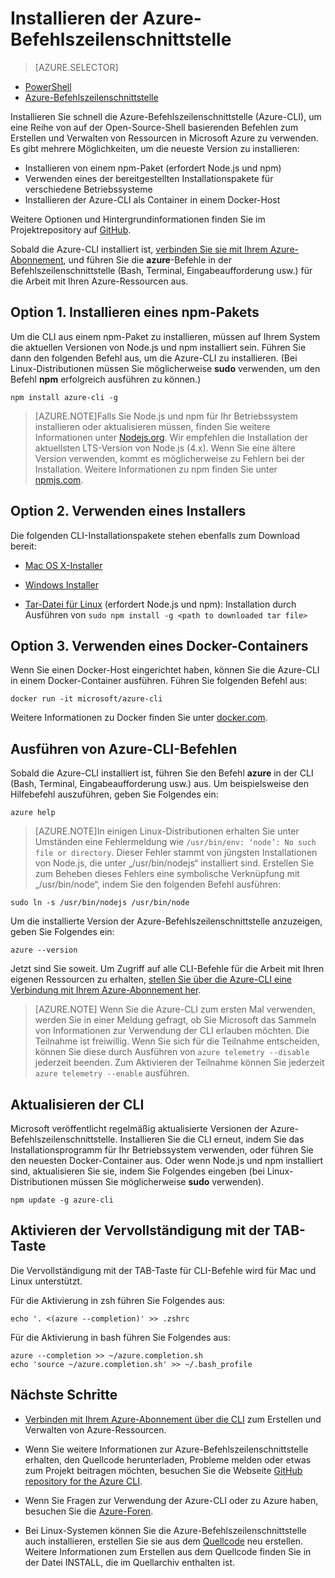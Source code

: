 <properties
	pageTitle="Installieren der Azure-Befehlszeilenschnittstelle | Microsoft Azure"
	description="Installieren der Azure-Befehlszeilenschnittstelle (CLI) für Mac, Linux und Windows, um Azure Services zu nutzen"
	editor=""
	manager="timlt"
	documentationCenter=""
	authors="dlepow"
	services="virtual-machines-linux,virtual-network,storage,azure-resource-manager"
	tags="azure-resource-manager,azure-service-management"/>

<tags
	ms.service="multiple"
	ms.workload="multiple"
	ms.tgt_pltfrm="command-line-interface"
	ms.devlang="na"
	ms.topic="article"
	ms.date="08/17/2016"
	ms.author="danlep"/>
    
# Installieren der Azure-Befehlszeilenschnittstelle

> [AZURE.SELECTOR]
- [PowerShell](powershell-install-configure.md)
- [Azure-Befehlszeilenschnittstelle](xplat-cli-install.md)

Installieren Sie schnell die Azure-Befehlszeilenschnittstelle (Azure-CLI), um eine Reihe von auf der Open-Source-Shell basierenden Befehlen zum Erstellen und Verwalten von Ressourcen in Microsoft Azure zu verwenden. Es gibt mehrere Möglichkeiten, um die neueste Version zu installieren:

* Installieren von einem npm-Paket (erfordert Node.js und npm)
* Verwenden eines der bereitgestellten Installationspakete für verschiedene Betriebssysteme
* Installieren der Azure-CLI als Container in einem Docker-Host
    
Weitere Optionen und Hintergrundinformationen finden Sie im Projektrepository auf [GitHub](https://github.com/azure/azure-xplat-cli).

Sobald die Azure-CLI installiert ist, [verbinden Sie sie mit Ihrem Azure-Abonnement](xplat-cli-connect.md), und führen Sie die **azure**-Befehle in der Befehlszeilenschnittstelle (Bash, Terminal, Eingabeaufforderung usw.) für die Arbeit mit Ihren Azure-Ressourcen aus.



## Option 1. Installieren eines npm-Pakets

Um die CLI aus einem npm-Paket zu installieren, müssen auf Ihrem System die aktuellen Versionen von Node.js und npm installiert sein. Führen Sie dann den folgenden Befehl aus, um die Azure-CLI zu installieren. (Bei Linux-Distributionen müssen Sie möglicherweise **sudo** verwenden, um den Befehl __npm__ erfolgreich ausführen zu können.)

	npm install azure-cli -g

> [AZURE.NOTE]Falls Sie Node.js und npm für Ihr Betriebssystem installieren oder aktualisieren müssen, finden Sie weitere Informationen unter [Nodejs.org](https://nodejs.org/en/download/package-manager/). Wir empfehlen die Installation der aktuellsten LTS-Version von Node.js (4.x). Wenn Sie eine ältere Version verwenden, kommt es möglicherweise zu Fehlern bei der Installation. Weitere Informationen zu npm finden Sie unter [npmjs.com](https://www.npmjs.com/).

## Option 2. Verwenden eines Installers

Die folgenden CLI-Installationspakete stehen ebenfalls zum Download bereit:


* [Mac OS X-Installer][mac-installer]

* [Windows Installer][windows-installer]

* [Tar-Datei für Linux][linux-installer] \(erfordert Node.js und npm): Installation durch Ausführen von `sudo npm install -g <path to downloaded tar file>`


## Option 3. Verwenden eines Docker-Containers

Wenn Sie einen Docker-Host eingerichtet haben, können Sie die Azure-CLI in einem Docker-Container ausführen. Führen Sie folgenden Befehl aus:

```
docker run -it microsoft/azure-cli
```

Weitere Informationen zu Docker finden Sie unter [docker.com](https://docs.docker.com/engine/understanding-docker/).

## Ausführen von Azure-CLI-Befehlen
Sobald die Azure-CLI installiert ist, führen Sie den Befehl **azure** in der CLI (Bash, Terminal, Eingabeaufforderung usw.) aus. Um beispielsweise den Hilfebefehl auszuführen, geben Sie Folgendes ein:

```
azure help
```
> [AZURE.NOTE]In einigen Linux-Distributionen erhalten Sie unter Umständen eine Fehlermeldung wie `/usr/bin/env: ‘node’: No such file or directory`. Dieser Fehler stammt von jüngsten Installationen von Node.js, die unter „/usr/bin/nodejs“ installiert sind. Erstellen Sie zum Beheben dieses Fehlers eine symbolische Verknüpfung mit „/usr/bin/node“, indem Sie den folgenden Befehl ausführen:

```
sudo ln -s /usr/bin/nodejs /usr/bin/node
```

Um die installierte Version der Azure-Befehlszeilenschnittstelle anzuzeigen, geben Sie Folgendes ein:

```
azure --version
```

Jetzt sind Sie soweit. Um Zugriff auf alle CLI-Befehle für die Arbeit mit Ihren eigenen Ressourcen zu erhalten, [stellen Sie über die Azure-CLI eine Verbindung mit Ihrem Azure-Abonnement her](xplat-cli-connect.md).

>[AZURE.NOTE] Wenn Sie die Azure-CLI zum ersten Mal verwenden, werden Sie in einer Meldung gefragt, ob Sie Microsoft das Sammeln von Informationen zur Verwendung der CLI erlauben möchten. Die Teilnahme ist freiwillig. Wenn Sie sich für die Teilnahme entscheiden, können Sie diese durch Ausführen von `azure telemetry --disable` jederzeit beenden. Zum Aktivieren der Teilnahme können Sie jederzeit `azure telemetry --enable` ausführen.


## Aktualisieren der CLI

Microsoft veröffentlicht regelmäßig aktualisierte Versionen der Azure-Befehlszeilenschnittstelle. Installieren Sie die CLI erneut, indem Sie das Installationsprogramm für Ihr Betriebssystem verwenden, oder führen Sie den neuesten Docker-Container aus. Oder wenn Node.js und npm installiert sind, aktualisieren Sie sie, indem Sie Folgendes eingeben (bei Linux-Distributionen müssen Sie möglicherweise **sudo** verwenden).

```
npm update -g azure-cli
```

## Aktivieren der Vervollständigung mit der TAB-Taste

Die Vervollständigung mit der TAB-Taste für CLI-Befehle wird für Mac und Linux unterstützt.

Für die Aktivierung in zsh führen Sie Folgendes aus:

```
echo '. <(azure --completion)' >> .zshrc
```

Für die Aktivierung in bash führen Sie Folgendes aus:

```
azure --completion >> ~/azure.completion.sh
echo 'source ~/azure.completion.sh' >> ~/.bash_profile
```


## Nächste Schritte 

* [Verbinden mit Ihrem Azure-Abonnement über die CLI](xplat-cli-connect.md) zum Erstellen und Verwalten von Azure-Ressourcen.

* Wenn Sie weitere Informationen zur Azure-Befehlszeilenschnittstelle erhalten, den Quellcode herunterladen, Probleme melden oder etwas zum Projekt beitragen möchten, besuchen Sie die Webseite [GitHub repository for the Azure CLI](https://github.com/azure/azure-xplat-cli).

* Wenn Sie Fragen zur Verwendung der Azure-CLI oder zu Azure haben, besuchen Sie die [Azure-Foren](https://social.msdn.microsoft.com/Forums/de-DE/home?forum=azurescripting).

* Bei Linux-Systemen können Sie die Azure-Befehlszeilenschnittstelle auch installieren, erstellen Sie sie aus dem [Quellcode](http://aka.ms/linux-azure-cli) neu erstellen. Weitere Informationen zum Erstellen aus dem Quellcode finden Sie in der Datei INSTALL, die im Quellarchiv enthalten ist.

[mac-installer]: http://aka.ms/mac-azure-cli
[windows-installer]: http://aka.ms/webpi-azure-cli
[linux-installer]: http://aka.ms/linux-azure-cli
[cliasm]: virtual-machines-command-line-tools.md
[cliarm]: ./virtual-machines/azure-cli-arm-commands.md

<!---HONumber=AcomDC_0907_2016-->